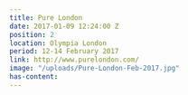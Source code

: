 ```yaml
---
title: Pure London
date: 2017-01-09 12:24:00 Z
position: 2
location: Olympia London
period: 12-14 February 2017
link: http://www.purelondon.com/
image: "/uploads/Pure-London-Feb-2017.jpg"
has-content: 
---
```


